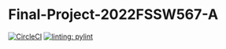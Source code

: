 # Final-Project-2022FSSW567-A
[![CircleCI](https://dl.circleci.com/status-badge/img/gh/SeeAnish/Final-Project-2022FSSW567-A/tree/main.svg?style=shield&circle-token=f6187f482a5254059d05b0f32db585db09b84a84)](https://dl.circleci.com/status-badge/redirect/gh/SeeAnish/Final-Project-2022FSSW567-A/tree/main)
[![linting: pylint](https://img.shields.io/badge/linting-pylint-yellowgreen)](https://github.com/PyCQA/pylint)